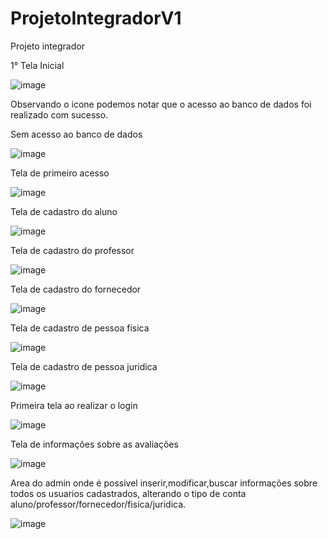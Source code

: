 # ProjetoIntegradorV1
Projeto integrador

1° Tela Inicial

![image](https://github.com/Astrolupteco/ProjetoIntegradorV1/assets/49246088/2cae0fd9-bd74-4a58-b79f-b33d686ba933) 


Observando o icone podemos notar que o acesso ao banco de dados foi realizado com sucesso.

Sem acesso ao banco de dados

![image](https://github.com/Astrolupteco/ProjetoIntegradorV1/assets/49246088/831920b1-09a6-4e94-a52d-0b093ed1d113)

Tela de primeiro acesso


![image](https://github.com/Astrolupteco/ProjetoIntegradorV1/assets/49246088/d159fbb6-6b91-4707-a69b-ba478a07881e)


Tela de cadastro do aluno


![image](https://github.com/Astrolupteco/ProjetoIntegradorV1/assets/49246088/b3371d18-e8f0-455c-8653-a67cab3c6283)


Tela de cadastro do professor


![image](https://github.com/Astrolupteco/ProjetoIntegradorV1/assets/49246088/7c7c7628-9a0d-447c-8f1e-e416c85daa56)


Tela de cadastro do fornecedor


![image](https://github.com/Astrolupteco/ProjetoIntegradorV1/assets/49246088/4b676cfe-1a58-414a-8a45-6f915e1fdcf0)


Tela de cadastro de pessoa fisica


![image](https://github.com/Astrolupteco/ProjetoIntegradorV1/assets/49246088/2154602d-8d8c-4fb9-8742-592a047465d5)

Tela de cadastro de pessoa juridica


![image](https://github.com/Astrolupteco/ProjetoIntegradorV1/assets/49246088/af510533-c622-4fc5-9e13-6ae79dda2f92)


Primeira tela ao realizar o login


![image](https://github.com/Astrolupteco/ProjetoIntegradorV1/assets/49246088/a051aa82-f2bf-465f-9469-75319a54de53)


Tela de informações sobre as avaliações


![image](https://github.com/Astrolupteco/ProjetoIntegradorV1/assets/49246088/b5f06d9a-783a-4459-bbb0-e3dde4d42a03)


Area do admin onde é possivel inserir,modificar,buscar informações sobre todos os usuarios cadastrados, alterando o tipo de conta aluno/professor/fornecedor/fisica/juridica.


![image](https://github.com/Astrolupteco/ProjetoIntegradorV1/assets/49246088/540a00c5-b1d3-4203-84ab-e022f09072b9)












